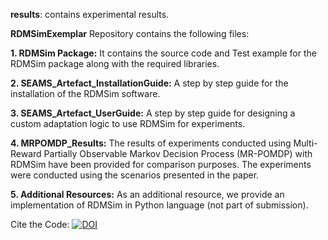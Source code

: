 **results**: contains experimental results.

**RDMSimExemplar** Repository contains the following files:

**1. RDMSim Package:** It contains the source code and Test example for the RDMSim package along with the required libraries.

**2. SEAMS_Artefact_InstallationGuide:** A step by step guide for the installation of the RDMSim software.

**3. SEAMS_Artefact_UserGuide:** A step by step guide for designing a custom adaptation logic to use RDMSim for experiments.

**4. MRPOMDP_Results:** The results of experiments conducted using Multi-Reward Partially Observable Markov Decision Process (MR-POMDP) with RDMSim have been provided for comparison purposes. The experiments were conducted using the scenarios presented in the paper.

**5. Additional Resources:** As an additional resource, we provide an implementation of RDMSim in Python language (not part of submission).

Cite the Code: [![DOI](https://zenodo.org/badge/348798629.svg)](https://zenodo.org/badge/latestdoi/348798629)
